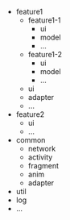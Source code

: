 - feature1
  - feature1-1
    - ui
    - model
    - ...
  - feature1-2
    - ui
    - model
    - ...
  - ui
  - adapter
  - ...
- feature2
  - ui
  - ...
- common
  - network
  - activity
  - fragment
  - anim
  - adapter
- util
- log
- ...